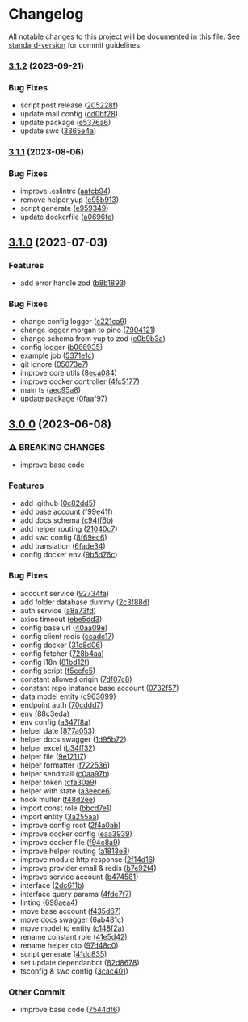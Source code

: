 # Changelog

All notable changes to this project will be documented in this file. See [standard-version](https://github.com/conventional-changelog/standard-version) for commit guidelines.

### [3.1.2](https://github.com/masb0ymas/expresso-gateway/compare/v3.1.1...v3.1.2) (2023-09-21)


### Bug Fixes

* script post release ([205228f](https://github.com/masb0ymas/expresso-gateway/commit/205228f7c3c83f672683f09e6e8eacffc77b1b5f))
* update mail config ([cd0bf28](https://github.com/masb0ymas/expresso-gateway/commit/cd0bf2829e890baf7e059443c6b0e8504810a259))
* update package ([e5376a6](https://github.com/masb0ymas/expresso-gateway/commit/e5376a6d03ee8b6777bf016c7fa73c945c6e5e02))
* update swc ([3365e4a](https://github.com/masb0ymas/expresso-gateway/commit/3365e4ac44e0e8050ff79facd12abd9e406c9941))

### [3.1.1](https://github.com/masb0ymas/expresso-gateway/compare/v3.1.0...v3.1.1) (2023-08-06)


### Bug Fixes

* improve .eslintrc ([aafcb94](https://github.com/masb0ymas/expresso-gateway/commit/aafcb94ba850b78f2f1bc5e92853ff2fb0fb01ad))
* remove helper yup ([e95b913](https://github.com/masb0ymas/expresso-gateway/commit/e95b91363e2082bc7c646316cb7ecdd9dda3fb27))
* script generate ([e959349](https://github.com/masb0ymas/expresso-gateway/commit/e959349393a64357675bb353b2c7fd6c1a0b6885))
* update dockerfile ([a0696fe](https://github.com/masb0ymas/expresso-gateway/commit/a0696fe7a24c85257bbf873b55a99aa66d93a329))

## [3.1.0](https://github.com/masb0ymas/expresso-gateway/compare/v3.0.0...v3.1.0) (2023-07-03)


### Features

* add error handle zod ([b8b1893](https://github.com/masb0ymas/expresso-gateway/commit/b8b1893cdac33263aae6a6ded92895e9a54360a9))


### Bug Fixes

* change config logger ([c221ca9](https://github.com/masb0ymas/expresso-gateway/commit/c221ca9f8dd71efdfe6841335124cf379057fa2d))
* change logger morgan to pino ([7904121](https://github.com/masb0ymas/expresso-gateway/commit/7904121aae00a6d39958e7d7a7fbc4400eb512fd))
* change schema from yup to zod ([e0b9b3a](https://github.com/masb0ymas/expresso-gateway/commit/e0b9b3a10e0dad8d760ac0484ddfd285aa72b1c9))
* config logger ([b066935](https://github.com/masb0ymas/expresso-gateway/commit/b066935e57b671de6cc3aa0eba52c6b756b9fd6a))
* example job ([5371e1c](https://github.com/masb0ymas/expresso-gateway/commit/5371e1c87be16866c1f040c38218c0ae9cb54daf))
* git ignore ([05073e7](https://github.com/masb0ymas/expresso-gateway/commit/05073e74673265bf83b53da58971d367817aba29))
* improve core utils ([8eca084](https://github.com/masb0ymas/expresso-gateway/commit/8eca08411fd45b29d04973cb5915fa26e56b9cb1))
* improve docker controller ([4fc5177](https://github.com/masb0ymas/expresso-gateway/commit/4fc5177d6994412a10dda4f8e9f9d7269603ceb4))
* main ts ([aec95a8](https://github.com/masb0ymas/expresso-gateway/commit/aec95a85283f66da3038092a3aa249bcee098651))
* update package ([0faaf97](https://github.com/masb0ymas/expresso-gateway/commit/0faaf9736d9733dc37e4782c5a7031b25ac0a517))

## [3.0.0](https://github.com/masb0ymas/expresso-gateway/compare/v2.1.0...v3.0.0) (2023-06-08)


### ⚠ BREAKING CHANGES

* improve base code

### Features

* add .github ([0c82dd5](https://github.com/masb0ymas/expresso-gateway/commit/0c82dd55781fa10c0ed30b54e1b259e2b65e04cc))
* add base account ([f99e41f](https://github.com/masb0ymas/expresso-gateway/commit/f99e41f4c88a29e07e294beb338c2db1e587d7b9))
* add docs schema ([c94ff6b](https://github.com/masb0ymas/expresso-gateway/commit/c94ff6b6121caa1eeec4b9a0f3e079fe93614b07))
* add helper routing ([21040c7](https://github.com/masb0ymas/expresso-gateway/commit/21040c77877bf09fc7b5bea47081be8f0da2216c))
* add swc config ([8f69ec6](https://github.com/masb0ymas/expresso-gateway/commit/8f69ec62cc0a238cd9f4bce1d5f39fee348e0a89))
* add translation ([6fade34](https://github.com/masb0ymas/expresso-gateway/commit/6fade3464d783ae29e26d7bfbc386af90d1b3591))
* config docker env ([9b5d76c](https://github.com/masb0ymas/expresso-gateway/commit/9b5d76c1500a771ac3823c2d6896cf4dfae46415))


### Bug Fixes

* account service ([92734fa](https://github.com/masb0ymas/expresso-gateway/commit/92734fa69118bedebe0dd1b652643de85f7e89cc))
* add folder database dummy ([2c3f88d](https://github.com/masb0ymas/expresso-gateway/commit/2c3f88d08ac5d1c367276beb580005152c6a54c9))
* auth service ([a8a73fd](https://github.com/masb0ymas/expresso-gateway/commit/a8a73fdac2c7a38eb3da86be6759fd4ff8b6fa31))
* axios timeout ([ebe5dd3](https://github.com/masb0ymas/expresso-gateway/commit/ebe5dd334f711361c78fcaba05e8617ad6315e7b))
* config base url ([40aa09e](https://github.com/masb0ymas/expresso-gateway/commit/40aa09edb25e08c19e350b0ea2a684543a6fb0b0))
* config client redis ([ccadc17](https://github.com/masb0ymas/expresso-gateway/commit/ccadc17c5ec11f07e74695bdbbc898231246fe47))
* config docker ([31c8d06](https://github.com/masb0ymas/expresso-gateway/commit/31c8d06cf36018137266c3e143408b5deeb70bdf))
* config fetcher ([728b4aa](https://github.com/masb0ymas/expresso-gateway/commit/728b4aa7886a1b3495f21a30e7dc37fc6a1e7ddf))
* config i18n ([81bd12f](https://github.com/masb0ymas/expresso-gateway/commit/81bd12fde5773949947391f11ccd4fa52be2c827))
* config script ([f5eefe5](https://github.com/masb0ymas/expresso-gateway/commit/f5eefe5d84643d6f748faf11606108b9565750e3))
* constant allowed origin ([7df07c8](https://github.com/masb0ymas/expresso-gateway/commit/7df07c87f7411bbf3e37e7393276aa615845c410))
* constant repo instance base account ([0732f57](https://github.com/masb0ymas/expresso-gateway/commit/0732f571124028dfd857f03aa6c8bc5d158aa09e))
* data model entity ([c963099](https://github.com/masb0ymas/expresso-gateway/commit/c9630993d83cf63e9b74cd23254c6518a23748c8))
* endpoint auth ([70cddd7](https://github.com/masb0ymas/expresso-gateway/commit/70cddd74a9da5a7fb92c34150bbdffe0aaa53816))
* env ([88c3eda](https://github.com/masb0ymas/expresso-gateway/commit/88c3eda85194ba857a17c7bd6c48f5b09585f4ca))
* env config ([a347f8a](https://github.com/masb0ymas/expresso-gateway/commit/a347f8a531dbdfca22fc6f1cc47c9334bd985834))
* helper date ([877a053](https://github.com/masb0ymas/expresso-gateway/commit/877a053eaba160bfc4267b298bb181da3d651678))
* helper docs swagger ([1d95b72](https://github.com/masb0ymas/expresso-gateway/commit/1d95b722b22cdab11924234064749290185ed8d3))
* helper excel ([b34ff32](https://github.com/masb0ymas/expresso-gateway/commit/b34ff32e3bb49b16cfe778a2be558577e202d119))
* helper file ([9e12117](https://github.com/masb0ymas/expresso-gateway/commit/9e121177b398e37ba6363efc4468da2a3ae0d861))
* helper formatter ([f722536](https://github.com/masb0ymas/expresso-gateway/commit/f72253610475b378f4055e5290e08f598733e998))
* helper sendmail ([c0aa97b](https://github.com/masb0ymas/expresso-gateway/commit/c0aa97b80248d24da5a72362fc0c072ce71368b3))
* helper token ([cfa30a9](https://github.com/masb0ymas/expresso-gateway/commit/cfa30a9a1ce301900b7449a06f579c07f1647f4d))
* helper with state ([a3eece6](https://github.com/masb0ymas/expresso-gateway/commit/a3eece6616f7542503340f5e609af33738db28e4))
* hook multer ([f48d2ee](https://github.com/masb0ymas/expresso-gateway/commit/f48d2eeb0c720b22f4096f8702c845c4a8d9d972))
* import const role ([bbcd7e1](https://github.com/masb0ymas/expresso-gateway/commit/bbcd7e183f0a042d7c994a6de0f0ba77b0cd0134))
* import entity ([3a255aa](https://github.com/masb0ymas/expresso-gateway/commit/3a255aa0cf93b098f21ade7c0cf6ff419dfc0c60))
* improve config root ([2f4a0ab](https://github.com/masb0ymas/expresso-gateway/commit/2f4a0ab6647a41ebe65a8e44f4ceb9392bd8c931))
* improve docker config ([eaa3939](https://github.com/masb0ymas/expresso-gateway/commit/eaa39391ef59c2836f0ec924c43c7c2c776bb7bf))
* improve docker file ([f94c8a9](https://github.com/masb0ymas/expresso-gateway/commit/f94c8a91d3168372cf6bba79cdf63eb69aaefa73))
* improve helper routing ([a1813e8](https://github.com/masb0ymas/expresso-gateway/commit/a1813e8ece477d53a59be0532a11a2aa3541dcdf))
* improve module http response ([2f14d16](https://github.com/masb0ymas/expresso-gateway/commit/2f14d16550304088fbec66fb929e905f8791b193))
* improve provider email & redis ([b7e92f4](https://github.com/masb0ymas/expresso-gateway/commit/b7e92f4f95e28de24776aa12ee8a14e4c72a9ae8))
* improve service account ([b474581](https://github.com/masb0ymas/expresso-gateway/commit/b474581132da342d88c9ca2d79e7f342ecbe035a))
* interface ([2dc611b](https://github.com/masb0ymas/expresso-gateway/commit/2dc611bc03d40e1a076a3d29c35ddd70a142c9dc))
* interface query params ([4fde7f7](https://github.com/masb0ymas/expresso-gateway/commit/4fde7f79ed10e9dc56f0d828ffd061e9b8f27e40))
* linting ([698aea4](https://github.com/masb0ymas/expresso-gateway/commit/698aea43498429dface11594f0d52573097fe8a3))
* move base account ([f435d67](https://github.com/masb0ymas/expresso-gateway/commit/f435d6723b6714d6d9f73c85aa0b7555229e6f58))
* move docs swagger ([6ab481c](https://github.com/masb0ymas/expresso-gateway/commit/6ab481cc9cc6fd7519133053616a117c27cc0980))
* move model to entity ([c148f2a](https://github.com/masb0ymas/expresso-gateway/commit/c148f2a455afc1bcbdf284a8d782dcc237f0185c))
* rename constant role ([41e5d42](https://github.com/masb0ymas/expresso-gateway/commit/41e5d42bc020a55a2dcd111408d02438ce10ae72))
* rename helper otp ([97d48c0](https://github.com/masb0ymas/expresso-gateway/commit/97d48c0a58a9b211b44c8e7d04c742bf7ea546ed))
* script generate ([41dc835](https://github.com/masb0ymas/expresso-gateway/commit/41dc835f55b0d907517ae71c5dc75aac1f4d9e2d))
* set update dependanbot ([82d8678](https://github.com/masb0ymas/expresso-gateway/commit/82d867804183faf6a743bf9c9a1c10973095e561))
* tsconfig & swc config ([3cac401](https://github.com/masb0ymas/expresso-gateway/commit/3cac401c34eb26c65f7d6d4b0abf9b5a7f0828e7))


### Other Commit

* improve base code ([7544df6](https://github.com/masb0ymas/expresso-gateway/commit/7544df6d9f49e19b8ccb4ed3b3596d4d9ebad6ab))
